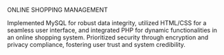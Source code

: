 ONLINE SHOPPING MANAGEMENT



Implemented MySQL for robust data integrity, utilized HTML/CSS
for a seamless user interface, and integrated PHP for dynamic
functionalities in an online shopping system. Prioritized security
through encryption and privacy compliance, fostering user trust
and system credibility.
